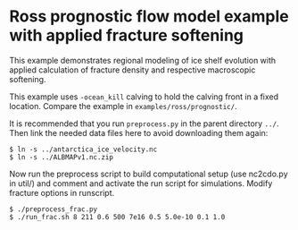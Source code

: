 Ross prognostic flow model example with applied fracture softening
=================

This example demonstrates regional modeling of ice shelf evolution with applied calculation of fracture density and respective macroscopic softening.

This example uses `-ocean_kill` calving to hold the calving front in a fixed location.  Compare the example in `examples/ross/prognostic/`.

It is recommended that you run `preprocess.py` in the parent directory `../`.  Then link the needed data files here to avoid downloading them again:

    $ ln -s ../antarctica_ice_velocity.nc 
    $ ln -s ../ALBMAPv1.nc.zip

Now run the preprocess script to build computational setup (use nc2cdo.py in util/) and comment and activate the run script for simulations. Modify fracture options in runscript.

    $ ./preprocess_frac.py
    $ ./run_frac.sh 8 211 0.6 500 7e16 0.5 5.0e-10 0.1 1.0

